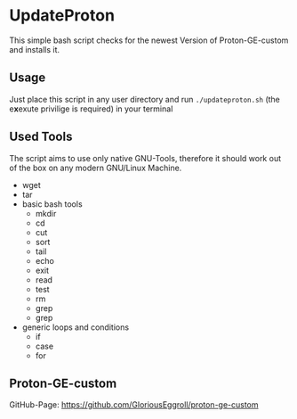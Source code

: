 # UpdateProton
This simple bash script checks for the newest Version of Proton-GE-custom and installs it.
## Usage
Just place this script in any user directory and run
``./updateproton.sh``
(the e**x**exute privilige is required) in your terminal
## Used Tools
The script aims to use only native GNU-Tools, therefore it should work out of the box on any modern GNU/Linux Machine.
- wget
- tar
- basic bash tools 
	- mkdir 
	- cd 
	- cut 
	- sort
	- tail
	- echo
	- exit
	- read
	- test
	- rm
	- grep
	- grep
- generic loops and conditions
	- if
	- case
	- for

## Proton-GE-custom
GitHub-Page: https://github.com/GloriousEggroll/proton-ge-custom
